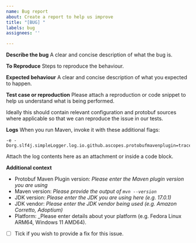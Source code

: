 ```yaml
---
name: Bug report
about: Create a report to help us improve
title: "[BUG] "
labels: bug
assignees: ''

---
```


**Describe the bug**
A clear and concise description of what the bug is.

**To Reproduce**
Steps to reproduce the behaviour.

**Expected behaviour**
A clear and concise description of what you expected to happen.

**Test case or reproduction**
Please attach a reproduction or code snippet to help us understand what is being performed.

Ideally this should contain relevant configuration and protobuf sources where applicable so that
we can reproduce the issue in our tests.

**Logs**
When you run Maven, invoke it with these additional flags:

```
-e -Dorg.slf4j.simpleLogger.log.io.github.ascopes.protobufmavenplugin=trace
```

Attach the log contents here as an attachment or inside a code block.

**Additional context**

- Protobuf Maven Plugin version: _Please enter the Maven plugin version you are using_
- Maven version: _Please provide the output of `mvn --version`_
- JDK version: _Please enter the JDK you are using here (e.g. 17.0.1)_
- JDK vendor: _Please enter the JDK vendor being used (e.g. Amazon Corretto, Adoptium)_
- Platform: _Please enter details about your platform (e.g. Fedora Linux ARM64, Windows 11 AMD64).
- [ ] Tick if you wish to provide a fix for this issue.
